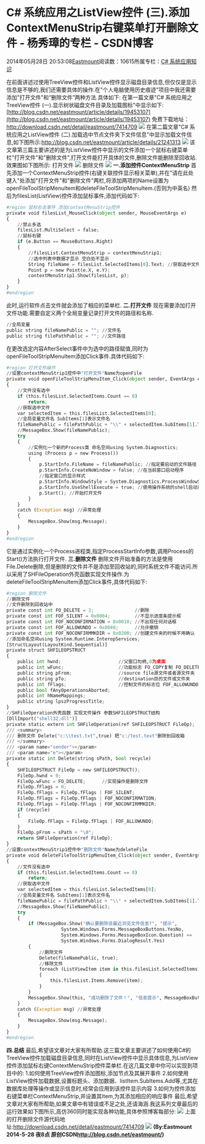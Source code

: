 
# C\# 系统应用之ListView控件 (三).添加ContextMenuStrip右键菜单打开删除文件 - 杨秀璋的专栏 - CSDN博客

2014年05月28日 20:53:08[Eastmount](https://me.csdn.net/Eastmount)阅读数：10615所属专栏：[C\# 系统应用知识](https://blog.csdn.net/column/details/eastmount-xtyy.html)



在前面讲述过使用TreeView控件和ListView控件显示磁盘目录信息,但仅仅是显示信息是不够的,我们还需要具体的操作.在"个人电脑使用历史痕迹"项目中我还需要添加"打开文件"和“删除文件”两种方法.具体如下:
在第一篇文章"C\# 系统应用之TreeView控件 (一).显示树状磁盘文件目录及加载图标"中显示如下:
[http://blog.csdn.net/eastmount/article/details/19453107](http://blog.csdn.net/eastmount/article/details/19453107)
免费下载地址：http://download.csdn.net/detail/eastmount/7414709
![](https://img-blog.csdn.net/20140528020729703)
在第二篇文章"C\# 系统应用之ListView控件 (二).加载选中节点文件夹下文件信息"中显示加载文件信息,如下图所示:http://blog.csdn.net/eastmount/article/details/21241313
![](https://img-blog.csdn.net/20140528021416671)
该文章第三篇主要讲述的是为ListView控件中显示的文件添加一个鼠标右键菜单栏"打开文件"和"删除文件",打开文件能打开具体的文件,删除文件能删除至回收站.效果图如下图所示:
打开文件
![](https://img-blog.csdn.net/20140528023130765)
删除文件
![](https://img-blog.csdn.net/20140528023247468)
**一.添加控件ContextMenuStrip**
首先添加一个ContextMenuStrip控件(右键关联控件显示相关菜单),并在"请在此处键入"处添加"打开文件"和"删除文件"两栏,将添加两项的Name设置为openFileToolStripMenuItem和deleteFileToolStripMenuItem.(否则为中英名)
然后为filesList(ListView)控件添加鼠标事件,添加代码如下:
```python
#region 鼠标右击事件 添加contextMenuStrip控件
private void filesList_MouseClick(object sender, MouseEventArgs e)
{
    //禁止多选
    filesList.MultiSelect = false;
    //鼠标右键
    if (e.Button == MouseButtons.Right)
    {
        //filesList.ContextMenuStrip = contextMenuStrip1;
        //选中列表中数据才显示 空白处不显示
        String fileName = filesList.SelectedItems[0].Text; //获取选中文件名
        Point p = new Point(e.X, e.Y);
        contextMenuStrip1.Show(filesList, p);
    }
}
#endregion
```
此时,运行软件点击文件就会添加了相应的菜单栏.
**二.打开文件**
现在需要添加打开文件功能.需要自定义两个全局变量记录打开文件的路径和名称.
```python
//全局变量
public string fileNamePublic = ""; //文件名
public string filePathPublic = ""; //文件路径
```
在更改选定内容AfterSelect事件中为选中的路径赋值,同时为openFileToolStripMenuItem添加Click事件.具体代码如下:
```python
#region 打开文件操作
//设置contextMenuStrip1控件中"打开文件"Name为openFile
private void openFileToolStripMenuItem_Click(object sender, EventArgs e)
{
    //文件没有选中
    if (this.filesList.SelectedItems.Count == 0)
        return;
    //获取选中文件
    var selectedItem = this.filesList.SelectedItems[0];
    //全局变量文件名 SubItems[1]表示文件名
    fileNamePublic = filePathPublic + "\\" + selectedItem.SubItems[1].Text;
    //MessageBox.Show(fileNamePublic);
    try
    {
        //实例化一个新的Process类 命名空间using System.Diagnostics;
        using (Process p = new Process())
        {
            p.StartInfo.FileName = fileNamePublic; //指定要启动的文件路径
            p.StartInfo.CreateNoWindow = false; //在当前窗口启动程序
            //指定窗口的显示样式
            p.StartInfo.WindowStyle = System.Diagnostics.ProcessWindowStyle.Normal;
            p.StartInfo.UseShellExecute = true; //使用操作系统的shell启动进程
            p.Start(); //开始打开文件
        }
    }
    catch (Exception msg) //异常处理
    {
        MessageBox.Show(msg.Message);
    }   
}
#endregion
```
它是通过实例化一个Process进程类,指定ProcessStartInfo参数,调用Process的Start()方法执行打开文件.
**三.删除文件**
删除文件开始准备的方法是使用File.Delete删除,但是删除的文件并不是添加至回收站的,同时系统文件不能访问.所以采用了SHFileOperation外壳函数实现文件操作.为deleteFileToolStripMenuItem添加Click事件,具体代码如下:
```python
#region 删除文件
//删除文件
//文件删除到回收站中
private const int FO_DELETE = 3;               //删除
private const int FOF_SILENT = 0x0004;         //不显示进度条提示框
private const int FOF_NOCONFIRMATION = 0x0010; //不出现任何对话框
private const int FOF_ALLOWUNDO = 0x0040;      //允许撤销
private const int FOF_NOCONFIRMMKDIR = 0x0200; //创建文件夹的时候不用确认
//添加命名空间using System.Runtime.InteropServices;
[StructLayout(LayoutKind.Sequential)]
private struct SHFILEOPSTRUCT
{
    public int hwnd;                     //父窗口句柄,0为桌面
    public int wFunc;                    //功能标志 FO_COPY复制 FO_DELETE删除 FO_MOVE移动 FO_RENAME重命名
    public string pFrom;                 //source file源文件或者源文件夹
    public string pTo;                   //destination目的文件或文件夹
    public int fFlags;                   //控制文件的标志位 FOF_ALLOWUNDO 准许撤销 FOF_CONFIRMMOUSE 没有被使用
    public bool fAnyOperationsAborted;
    public int hNameMappings;
    public string lpszProgressTitle;
}
//SHFileOperation外壳函数 实现文件操作 参数SHFILEOPSTRUCT结构
[DllImport("shell32.dll")]
private static extern int SHFileOperation(ref SHFILEOPSTRUCT FileOp);
/// <summary>
/// 删除文件 Delete("c:\\test.txt",true) 把"c:/test.text"删除到回收箱
/// </summary>
/// <param name="sender"></param>
/// <param name="e"></param>
private static int Delete(string sPath, bool recycle)
{
    SHFILEOPSTRUCT FileOp = new SHFILEOPSTRUCT();
    FileOp.hwnd = 0;
    FileOp.wFunc = FO_DELETE;      //实现操作是删除文件
    FileOp.fFlags = 0;
    FileOp.fFlags = FileOp.fFlags | FOF_SILENT;
    FileOp.fFlags = FileOp.fFlags | FOF_NOCONFIRMATION;
    FileOp.fFlags = FileOp.fFlags | FOF_NOCONFIRMMKDIR;
    if (recycle)
    {
        FileOp.fFlags = FileOp.fFlags | FOF_ALLOWUNDO;
    }
    FileOp.pFrom = sPath + "\0";
    return SHFileOperation(ref FileOp);
}
//设置contextMenuStrip1控件中"删除文件"Name为deleteFile
private void deleteFileToolStripMenuItem_Click(object sender, EventArgs e)
{
    //文件没有选中
    if (this.filesList.SelectedItems.Count == 0)
        return;
    //获取选中文件
    var selectedItem = this.filesList.SelectedItems[0];
    //全局变量文件名 SubItems[1]表示文件名
    fileNamePublic = filePathPublic + "\\" + selectedItem.SubItems[1].Text;
    //MessageBox.Show(fileNamePublic);
    try
    {
        if (MessageBox.Show("确认要删除该最近浏览文件信息?", "提示",
                    System.Windows.Forms.MessageBoxButtons.YesNo,
                    System.Windows.Forms.MessageBoxIcon.Question) ==
                    System.Windows.Forms.DialogResult.Yes)
        {
            //删除文件
            Delete(fileNamePublic, true);
            //移除文件
            foreach (ListViewItem item in this.filesList.SelectedItems)
            {
                this.filesList.Items.Remove(item);
            }
        }
        MessageBox.Show(this, "成功删除了文件！", "信息提示", MessageBoxButtons.OK, MessageBoxIcon.Information);
    }
    catch (Exception msg) //异常处理
    {
        MessageBox.Show(msg.Message);
    }   
}
#endregion
```
**四.总结**
最后,希望该文章对大家有所帮助.这三篇文章主要讲述了如何使用C\#的TreeView控件加载磁盘目录信息,同时在ListView控件中显示具体信息,为ListView控件添加鼠标右键ContextMenuStrip控件菜单栏.在这几篇文章中你可以实现到项目中的:
1.如何使用TreeView控件添加图标,添加节点及其展开事件
2.如何使用ListView控件加载数据,设置标题头、添加数据、listItem.SubItems.Add等,尤其在数据库处理等操作或显示信息时,经常会应用到该控件显示内容
3.如何为控件添加右键菜单栏ContextMenuStrip,并设置其Item,为其添加相应的响应事件
最后,希望文章对大家有所帮助,如果文章中有错误或不足之处,还请海涵.我这系列文章最后的运行效果如下图所示,高仿360同时能实现各种功能,具体参照博客每部分:
![](https://img-blog.csdn.net/20140528204506578?watermark/2/text/aHR0cDovL2Jsb2cuY3Nkbi5uZXQvRWFzdG1vdW50/font/5a6L5L2T/fontsize/400/fill/I0JBQkFCMA==/dissolve/70/gravity/Center)
上面的打开删除文件源代码地址:http://download.csdn.net/detail/eastmount/7414709
![](https://img-blog.csdn.net/20140528211307406)
**(By:Eastmount 2014-5-28 夜8点 原创CSDN****http://blog.csdn.net/eastmount/****)**



